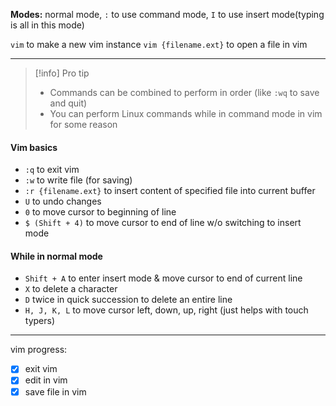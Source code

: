 **Modes:** normal mode, `:` to use command mode, `I` to use insert mode(typing is all in this mode)

`vim` to make a new vim instance
`vim {filename.ext}` to open a file in vim

* * *

> [!info] Pro tip
> - Commands can be combined to perform in order (like `:wq` to save and quit)
> - You can perform Linux commands while in command mode in vim for some reason

#### Vim basics
- `:q` to exit vim
- `:w` to write file (for saving)
- `:r {filename.ext}` to insert content of specified file into current buffer
- `U` to undo changes
- `0` to move cursor to beginning of line
- `$ (Shift + 4)` to move cursor to end of line w/o switching to insert mode

#### While in normal mode
- `Shift + A` to enter insert mode & move cursor to end of current line
- `X` to delete a character
- `D` twice in quick succession to delete an entire line
- `H, J, K, L` to move cursor left, down, up, right (just helps with touch typers)

---

vim progress:
- [x] exit vim
- [x] edit in vim
- [x] save file in vim
